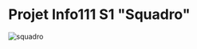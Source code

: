 # Projet Info111 S1 "Squadro"

![squadro](https://user-images.githubusercontent.com/22059248/121922872-a5e55700-cd3a-11eb-88a1-a7613127c852.png)

